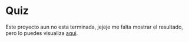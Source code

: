 # Quiz

Este proyecto aun no esta terminada, jejeje me falta mostrar el resultado, pero lo puedes visualiza [aqui](https://edgar-h.github.io/quiz/).
